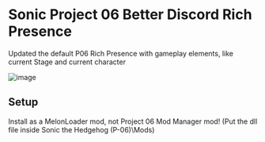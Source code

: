 #  Sonic Project 06 Better Discord Rich Presence
Updated the default P06 Rich Presence with gameplay elements, like current Stage and current character

![image](https://i.imgur.com/QcapYQM.png)

## Setup
Install as a MelonLoader mod, not Project 06 Mod Manager mod! (Put the dll file inside Sonic the Hedgehog (P-06)\Mods)
